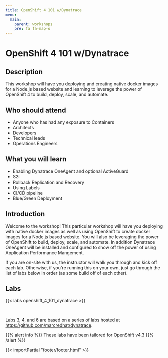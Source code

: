```yaml
---
title: OpenShift 4 101 w/Dynatrace
menu:
  main:
    parent: workshops
    pre: fa fa-map-o
---
```


# OpenShift 4 101 w/Dynatrace

## Description 

This workshop will have you deploying and creating native docker images for a Node.js based website and learning to leverage the power of OpenShift 4 to build, deploy, scale, and automate.

## Who should attend

- Anyone who has had any exposure to Containers
- Architects
- Developers
- Technical leads
- Operations Engineers


## What you will learn

- Enabling Dynatrace OneAgent and optional ActiveGuard
- S2I
- Rollback Replication and Recovery
- Using Labels
- CI/CD pipeline
- Blue/Green Deployment


## Introduction
Welcome to the workshop! This particular workshop will have you deploying with native docker images as well as using OpenShift to create docker images for a Node.js based website. You will also be leveraging the power of OpenShift to build, deploy, scale, and automate. In addition Dynatrace OneAgent will be installed and configured to show off the power of using Application Performance Mangement.

If you are on-site with us, the instructor will walk you through and kick off each lab.  Otherwise, if you're running this on your own, just go through the list of labs below in order (as some build off of each other).


## Labs

{{< labs openshift_4_101_dynatrace >}}

<br>


Labs 3, 4, and 6 are based on a series of labs hosted at <a href>https://github.com/marcredhat/dynatrace</a>.<br/>

{{% alert info %}}
These labs have been tailored for OpenShift v4.3
{{% /alert %}}

{{< importPartial "footer/footer.html" >}}
